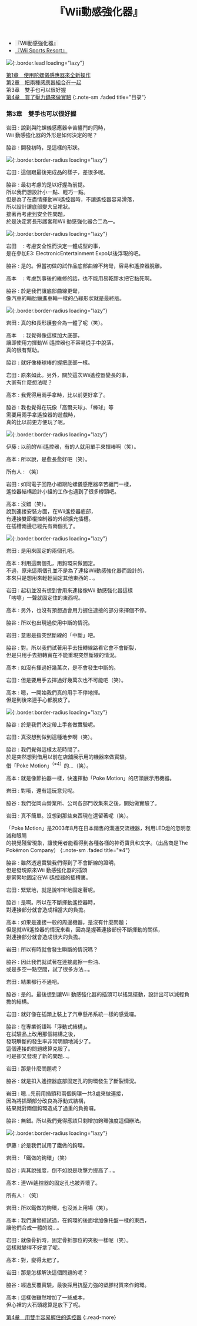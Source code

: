 ﻿---
layout: page
title: 『Wii動感強化器』
description: >
  简介
hide_description: true
---

<nav class="pagination heading clearfix" role="navigation">
  <ul>
    <li class="pagination-item">
      <a style="background-color:rgba(225,224,224,0.3);">
        『Wii動感強化器』
      </a>
    </li>
    <li class="pagination-item">
      <a href="../../vol2/1/">
        『Wii Sports Resort』
      </a>
    </li>
  </ul>
</nav>

![](/interviews/cht-hk/wii/wiisportsresort/vol1/img/wsr_interview_title_3.jpg){:.border.lead loading="lazy"}

[第1章　使用陀螺儀感應器來全新操作](1.md)<br>
[第2章　把兩種感應器組合在一起](2.md)<br>
第3章　雙手也可以很好握<br>
[第4章　買了壓力鍋來做實驗](4.md)
{:.note-sm .faded title="目录"}

### 第3章　雙手也可以很好握

岩田
: 說到與陀螺儀感應器辛苦纏鬥的同時，<br>Wii 動感強化器的外形是如何決定的呢？

脇谷
: 開發初時，是這樣的形狀。

![](/interviews/cht-hk/wii/wiisportsresort/vol1/img/wsr_interview_11.jpg){:.border.border-radius loading="lazy"}

岩田
: 這個跟最後完成品的樣子，差很多呢。 

脇谷
: 最初考慮的是以好握為前提。<br>所以我們想設計小一點、輕巧一點。<br>但是為了在盡情揮動Wii遙控器時，不讓遙控器容易滑落，<br>所以設計讓底部變大呈裙狀。<br>接著再考慮到安全性問題，<br>於是決定將長形護套和Wii 動感強化器合二為一。

![](/interviews/cht-hk/wii/wiisportsresort/vol1/img/wsr_interview_12.jpg){:.border.border-radius loading="lazy"}

岩田　
: 考慮安全性而決定一體成型的事，<br>是在參加E3: ElectronicEntertainment Expo以後浮現的吧。

脇谷
: 是的。但當初做的試作品底部曲線不夠彎，容易和遙控器脫離。

高本　
: 考慮到事後的維修的話，也不能用易乾膠水把它黏死啊。 

脇谷
: 於是我們讓底部曲線更彎，<br>像汽車的輪胎鑲進車輪一樣的凸緣形狀就是最終版。

![](/interviews/cht-hk/wii/wiisportsresort/vol1/img/wsr_interview_13.jpg){:.border.border-radius loading="lazy"}

岩田
: 真的和長形護套合為一體了呢（笑）。 

高本　
: 我覺得像這樣加大底部，<br>讓即使用力揮動Wii遙控器也不容易從手中脫落，<br>真的很有幫助。 

脇谷
: 就好像棒球棒的握把底部一樣。 

岩田
: 原來如此。另外，關於這次Wii遙控器變長的事，<br>大家有什麼想法呢？ 

高本
: 我覺得用兩手拿時，比以前更好拿了。

脇谷
: 我也覺得在玩像「高爾夫球」、「棒球」等<br>需要用兩手拿遙控器的遊戲時，<br>真的比以前更方便玩了呢。 

![](/interviews/cht-hk/wii/wiisportsresort/vol1/img/wsr_interview_14.jpg){:.border.border-radius loading="lazy"}

伊藤
: 以前的Wii遙控器，有的人就用單手來揮棒啊（笑）。

高本
: 所以說，是愈長愈好吧（笑）。 

所有人
: （笑） 

岩田
: 如同電子回路小組跟陀螺儀感應器辛苦纏鬥一樣，<br>遙控器結構設計小組的工作也遇到了很多樽頸吧。 

高本
: 沒錯（笑）。<br>說到連接安裝方面，在Wii遙控器底部，<br>有連接雙節棍控制器的外部擴充插槽。<br>在插槽兩邊已經先有兩個孔了。 

![](/interviews/cht-hk/wii/wiisportsresort/vol1/img/wsr_interview_15.jpg){:.border.border-radius loading="lazy"}

岩田
: 是用來固定的兩個孔吧。 

高本
: 利用這兩個孔，用鉤環來做固定。<br>不過，原來這兩個孔並不是為了連接Wii動感強化器而設計的，<br>本來只是想用來輕輕固定其他東西的…。 

岩田
: 起初並沒有想到會用來連接像Wii 動感強化器這樣<br>「喀嚓」一聲就固定住的東西呢。 

高本
: 另外，也沒有預想過會用力握住連接的部分來揮個不停。 

脇谷
: 所以也出現過使用中斷的情況。 

岩田
: 意思是指突然斷線的「中斷」吧。 

脇谷
: 對。所以我們試著用手去扭轉線路看它會不會斷裂，<br>但是只用手去扭轉實在不能重現突然斷線的情況。 

高本
: 如沒有揮過好幾萬次，是不會發生中斷的。

岩田
: 但是要用手去揮過好幾萬次也不可能吧（笑）。

高本
: 嗯，一開始我們真的用手不停地揮。<br>但是到後來連手心都脫皮了。

![](/interviews/cht-hk/wii/wiisportsresort/vol1/img/wsr_interview_16.jpg){:.border.border-radius loading="lazy"}

脇谷
: 於是我們決定帶上手套做實驗呢。 

岩田
: 真沒想到做到這種地步啊（笑）。

脇谷
: 我們覺得這樣太花時間了。<br>於是突然想到借用以前在店舖展示用的機器來做實驗。<br>借「Poke Motion」<sup>（※4）</sup>的…（笑）。 

高本
: 就是像節拍器一樣，快速揮動「Poke Motion」的店頭展示用機器。 

岩田
: 對哦，還有這玩意兒呢。 

脇谷
: 我們從岡山營業所、公司各部門收集來之後，開始做實驗了。 

岩田
: 真不簡單。沒想到那些東西現在還留著呢（笑）。

「Poke Motion」是2003年8月在日本銷售的溝通交流機器，利用LED燈的忽明忽滅和眼睛<br>的視覺殘留現象，讓使用者能看得到各種各樣的神奇寶貝和文字。（出品商是The Pokémon Company） 
{:.note-sm .faded title="※4"}

脇谷
: 雖然透過實驗我們得到了不會斷線的證明，<br>但是發現原來Wii 動感強化器的插頭<br>是緊緊地固定在Wii遙控器的插槽裏。 

岩田
: 緊緊地，就是說牢牢地固定著呢。 

脇谷
: 是啊。所以在不斷揮動遙控器時，<br>對連接部分就會造成相當大的負擔。 

高本
: 如果是連接一般的周邊機器，是沒有什麼問題；<br>但是就Wii遙控器的情況來看，因為是握著連接部份不斷揮動的關係，<br>對連接部分就會造成很大的負擔。 

岩田
: 所以有時就會發生瞬斷的情況嗎？ 

脇谷
: 因此我們就試著在連接處擦一些油、<br>或是多空一點空間，試了很多方法…。 

岩田
: 結果都行不通吧。 

脇谷
: 是的。最後想到讓Wii 動感強化器的插頭可以搖晃擺動，設計出可以減輕負擔的結構。

岩田
: 就好像在插頭上裝上了汽車懸吊系統一樣的感覺囉。 

脇谷
: 在專業術語叫「浮動式結構」。<br>在試驗品上改用那個結構之後，<br>發現瞬斷的發生率非常明顯地減少了。<br>這個連接的問題總算克服了。<br>可是卻又發現了新的問題…。 

岩田
: 那是什麼問題呢？ 

脇谷
: 就是扣入遙控器底部固定孔的鉤環發生了斷裂情況。 

岩田
: 嗯…先前用插頭和兩個鉤環一共3處來做連接，<br>因為將插頭部分改良為浮動式結構，<br>結果就對兩個鉤環造成了過重的負擔囉。 

脇谷
: 無錯。所以我們覺得應該只剩增加鉤環強度這個辦法。 

![](/interviews/cht-hk/wii/wiisportsresort/vol1/img/wsr_interview_17.jpg){:.border.border-radius loading="lazy"}

伊藤
: 於是我們試用了鐵做的鉤環。

岩田
: 「鐵做的鉤環」（笑）　

脇谷
: 與其說強度，倒不如說是攻擊力提高了…。 

高本
: 連Wii遙控器的固定孔也被弄壞了。

所有人
: （笑）

岩田
: 所以鐵做的鉤環，也沒派上用場（笑）。

高本
: 我們還曾經試過，在鉤環的後面增加像托盤一樣的東西，<br>讓他們合成一體的說…。 

岩田
: 就像骨折時，固定骨折部位的夾板一樣呢（笑）。<br>這樣就變得不好拿了呢。

高本
: 對，變得太肥了。

岩田
: 那是怎樣解決這個問題的呢？

脇谷
: 經過反覆實驗，最後採用抗壓力強的塑膠材質來作鉤環。

高本
: 這樣做雖然增加了一些成本，<br>但心裡的大石頭總算是放下了呢。

[第4章　用雙手容易握住的遙控器](4.md)
{:.read-more}